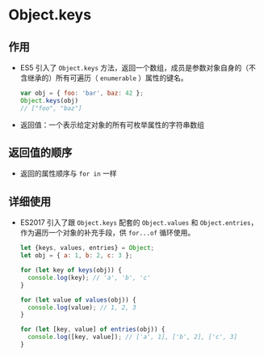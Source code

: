 # Object.keys

## 作用

  - ES5 引入了 `Object.keys` 方法，返回一个数组，成员是参数对象自身的（不含继承的）所有可遍历（ `enumerable` ）属性的键名。

    ```javascript
    var obj = { foo: 'bar', baz: 42 };
    Object.keys(obj)
    // ["foo", "baz"]
    ```

  - 返回值：一个表示给定对象的所有可枚举属性的字符串数组

## 返回值的顺序

  - 返回的属性顺序与 `for in` 一样

## 详细使用

  - ES2017 引入了跟 `Object.keys` 配套的 `Object.values` 和 `Object.entries`，作为遍历一个对象的补充手段，供 `for...of` 循环使用。

    ```javascript
    let {keys, values, entries} = Object;
    let obj = { a: 1, b: 2, c: 3 };

    for (let key of keys(obj)) {
      console.log(key); // 'a', 'b', 'c'
    }

    for (let value of values(obj)) {
      console.log(value); // 1, 2, 3
    }

    for (let [key, value] of entries(obj)) {
      console.log([key, value]); // ['a', 1], ['b', 2], ['c', 3]
    }
    ```
